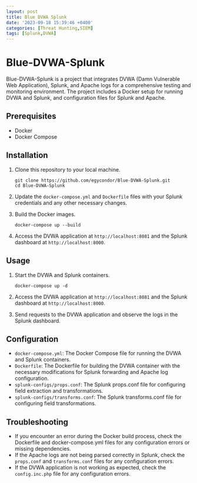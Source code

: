 ```yaml
---
layout: post
title: Blue DVWA Splunk
date: '2023-09-18 15:39:46 +0400'
categories: [Threat Hunting,SIEM]
tags: [Splunk,DVWA]
---
```

# Blue-DVWA-Splunk

Blue-DVWA-Splunk is a project that integrates DVWA (Damn Vulnerable Web Application), Splunk, and Apache logs for a comprehensive testing and monitoring environment. The project includes a Docker setup for running DVWA and Splunk, and configuration files for Splunk and Apache.

## Prerequisites

- Docker
- Docker Compose

## Installation

1. Clone this repository to your local machine.

    ```
    git clone https://github.com/egycondor/Blue-DVWA-Splunk.git
    cd Blue-DVWA-Splunk
    ```

2. Update the `docker-compose.yml` and `Dockerfile` files with your Splunk credentials and any other necessary changes.

3. Build the Docker images.

    ```
    docker-compose up --build
    ```

4. Access the DVWA application at `http://localhost:8081` and the Splunk dashboard at `http://localhost:8000`.

## Usage

1. Start the DVWA and Splunk containers.

    ```
    docker-compose up -d
    ```

2. Access the DVWA application at `http://localhost:8081` and the Splunk dashboard at `http://localhost:8000`.

3. Send requests to the DVWA application and observe the logs in the Splunk dashboard.

## Configuration

- `docker-compose.yml`: The Docker Compose file for running the DVWA and Splunk containers.
- `Dockerfile`: The Dockerfile for building the DVWA container with the necessary modifications for Splunk forwarding and Apache log configuration.
- `splunk-configs/props.conf`: The Splunk props.conf file for configuring field extraction and transformations.
- `splunk-configs/transforms.conf`: The Splunk transforms.conf file for configuring field transformations.

## Troubleshooting

- If you encounter an error during the Docker build process, check the Dockerfile and docker-compose.yml files for any configuration errors or missing dependencies.
- If the Apache logs are not being parsed correctly in Splunk, check the `props.conf` and `transforms.conf` files for any configuration errors.
- If the DVWA application is not working as expected, check the `config.inc.php` file for any configuration errors.

